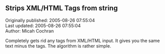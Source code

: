 ## Strips XML/HTML Tags from string  
Originally published: 2005-08-26 07:55:04  
Last updated: 2005-08-26 07:55:04  
Author: Micah Cochran  
  
Completely gets rid any tags from XML/HTML input. It gives you the same text minus the tags. The algorithm is rather simple.